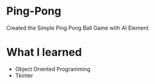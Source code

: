 # Ping-Pong
Created the Simple Ping Pong Ball Game with AI Element

# What I learned
- Object Oriented Programming
- Tkinter

